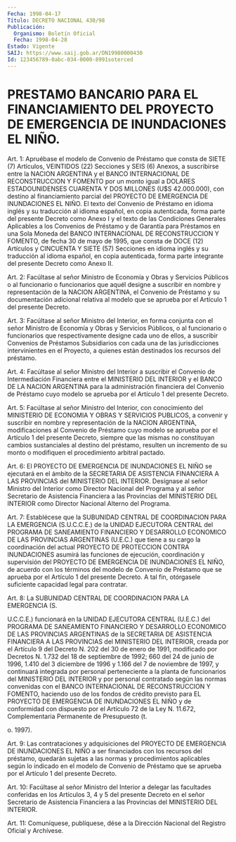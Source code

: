 ```yaml
---
Fecha: 1998-04-17
Título: DECRETO NACIONAL 430/98
Publicación:
  Organismo: Boletín Oficial
  Fecha: 1998-04-28
Estado: Vigente
SAIJ: https://www.saij.gob.ar/DN19980000430
Id: 123456789-0abc-034-0000-8991soterced
---
```

# PRESTAMO BANCARIO PARA EL FINANCIAMIENTO DEL PROYECTO DE EMERGENCIA DE INUNDACIONES EL NIÑO.

<a id="1"></a>
Art. 1: Apruébase el modelo de Convenio de Préstamo que consta de  SIETE  (7) Artículos, VEINTIDOS  (22)  Secciones  y  SEIS  (6) Anexos,  a  suscribirse  entre  la  NACION  ARGENTINA  y  el  BANCO INTERNACIONAL  DE  RECONSTRUCCION  Y  FOMENTO  por un monto igual a DOLARES ESTADOUNIDENSES CUARENTA Y DOS MILLONES  (U$S  42.000.000), con destino al financiamiento parcial del PROYECTO DE EMERGENCIA DE INUNDACIONES EL NIÑO. El texto del Convenio de Préstamo  en  idioma inglés  y  su  traducción  al idioma español, en copia autenticada, forma parte del presente Decreto  como  Anexo  I  y el texto de las Condiciones Generales Aplicables a los Convenios de  Préstamo  y de Garantía  para Préstamos en una Sola Moneda del BANCO INTERNACIONAL DE RECONSTRUCCION  Y  FOMENTO,  de  fecha  30  de mayo de 1995, que consta de DOCE (12) Artículos y CINCUENTA Y SIETE (57) Secciones en idioma  inglés  y  su  traducción  al  idioma  español,   en  copia autenticada, forma parte integrante del presente Decreto como Anexo II.

<a id="2"></a>
Art.  2: Facúltase  al  señor  Ministro  de  Economía  y Obras y Servicios  Públicos  o  al  funcionario  o  funcionarios  que aquél designe  a  suscribir  en  nombre  y  representación  de  la NACION ARGENTINA,  el  Convenio  de  Préstamo y su documentación adicional relativa al modelo que se aprueba  por  el  Artículo 1 del presente Decreto.

<a id="3"></a>
Art.  3:  Facúltase  al  señor  Ministro del Interior,  en forma conjunta  con el señor Ministro de Economía  y  Obras  y  Servicios Públicos, o  al  funcionario  o  funcionarios  que  respectivamente designe  cada  uno  de  ellos,  a  suscribir Convenios de Préstamos Subsidiarios con cada una de las jurisdicciones  intervinientes  en el  Proyecto,  a quienes están destinados los recursos del préstamo.

<a id="4"></a>
Art. 4: Facúltase  al  señor  Ministro del Interior a suscribir el Convenio  de  Intermediación Financiera  entre  el  MINISTERIO  DEL INTERIOR y el BANCO  DE  LA NACION ARGENTINA para la administración financiera del Convenio de  Préstamo  cuyo modelo se aprueba por el Artículo 1 del presente Decreto.

<a id="5"></a>
Art. 5: Facúltase al señor Ministro del Interior, con conocimiento del MINISTERIO DE ECONOMIA Y OBRAS Y SERVICIOS PUBLICOS, a convenir y  suscribir en nombre y representación  de  la  NACION  ARGENTINA, modificaciones  al  Convenio de Préstamo cuyo modelo se aprueba por el Artículo 1 del presente  Decreto,  siempre  que  las  mismas  no constituyan  cambios sustanciales al destino del préstamo, resulten un incremento  de  su  monto o modifiquen el procedimiento arbitral pactado.

<a id="6"></a>
Art. 6: El PROYECTO DE  EMERGENCIA  DE  INUNDACIONES  EL  NIÑO  se ejecutará  en el ámbito de la SECRETARIA DE ASISTENCIA FINANCIERA A LAS PROVINCIAS  del  MINISTERIO  DEL  INTERIOR.  Desígnase al señor Ministro  del  Interior  como Director Nacional del Programa  y  al señor Secretario de Asistencia  Financiera  a  las  Provincias  del MINISTERIO DEL INTERIOR como Director Nacional Alterno del Programa.

<a id="7"></a>
Art.  7: Establécese que la SUBUNIDAD CENTRAL DE COORDINACION PARA LA EMERGENCIA  (S.U.C.C.E.)  de  la  UNIDAD  EJECUTORA  CENTRAL del PROGRAMA  DE SANEAMIENTO FINANCIERO Y DESARROLLO ECONOMICO  DE  LAS PROVINCIAS ARGENTINAS (U.E.C.) que tiene a su cargo la coordinación del actual  PROYECTO  DE PROTECCION CONTRA INUNDACIONES asumirá las funciones de ejecución,  coordinación y supervisión del PROYECTO DE EMERGENCIA DE INUNDACIONES EL NIÑO, de acuerdo con los términos del modelo de Convenio de Préstamo que se aprueba por el Artículo 1 del presente Decreto. A tal fin,  otórgasele suficiente capacidad legal para contratar.

<a id="8"></a>
Art. 8: La SUBUNIDAD CENTRAL DE COORDINACION PARA LA EMERGENCIA (S.

U.C.C.E.)  funcionará en la UNIDAD  EJECUTORA CENTRAL (U.E.C.) del PROGRAMA DE  SANEAMIENTO  FINANCIERO  Y DESARROLLO ECONOMICO DE LAS PROVINCIAS ARGENTINAS de la SECRETARIA  DE  ASISTENCIA FINANCIERA A LAS PROVINCIAS del MINISTERIO DEL INTERIOR, creada  por el Artículo 9  del  Decreto  N. 202  del  30  de enero de 1991, modificado  por Decretos N. 1.732 del 18 de septiembre  de  1992;  660  del  24 de junio  de  1996,  1.410  del  3  diciembre de 1996 y 1.166 del 7 de noviembre de 1997, y continuará integrada por personal perteneciente  a  la  planta  de funcionarios  del  MINISTERIO  DEL INTERIOR y por personal contratado  según las normas convenidas con el BANCO INTERNACIONAL DE RECONSTRUCCION Y FOMENTO, haciendo uso de los fondos de crédito previsto para EL  PROYECTO  DE  EMERGENCIA DE INUNDACIONES EL NIÑO y de conformidad con dispuesto por el Artículo 72 de la Ley N. 11.672, Complementaria Permanente de Presupuesto (t.

o. 1997).

<a id="9"></a>
Art.  9:  Las  contrataciones  y  adquisiciones  del  PROYECTO DE EMERGENCIA  DE  INUNDACIONES  EL  NIÑO  a  ser financiados con  los recursos del préstamo, quedarán sujetas a las normas y procedimientos  aplicables  según  lo  indicado  en  el  modelo  de Convenio de Préstamo que se aprueba por  el Artículo 1 del presente Decreto.

<a id="10"></a>
Art. 10: Facúltase al señor Ministro del  Interior  a delegar las facultades  conferidas  en  los  Artículos  3,  4  y 5 del presente Decreto  en  el  señor  Secretario de Asistencia Financiera  a  las Provincias del MINISTERIO DEL INTERIOR.

<a id="11"></a>
Art.  11: Comuníquese, publíquese,  dése  a  la Dirección Nacional del Registro Oficial y Archívese.